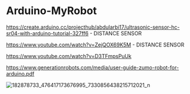 # Arduino-MyRobot

https://create.arduino.cc/projecthub/abdularbi17/ultrasonic-sensor-hc-sr04-with-arduino-tutorial-327ff6 - DISTANCE SENSOR

https://www.youtube.com/watch?v=ZejQOX69K5M - DISTANCE SENSOR

https://www.youtube.com/watch?v=D3TFmpsPuUk

https://www.generationrobots.com/media/user-guide-zumo-robot-for-arduino.pdf

![182878733_476417173676995_7330856438215712021_n](https://user-images.githubusercontent.com/74863849/117638254-ede4ed00-b182-11eb-8eef-b9ae8a6cf514.jpg)
